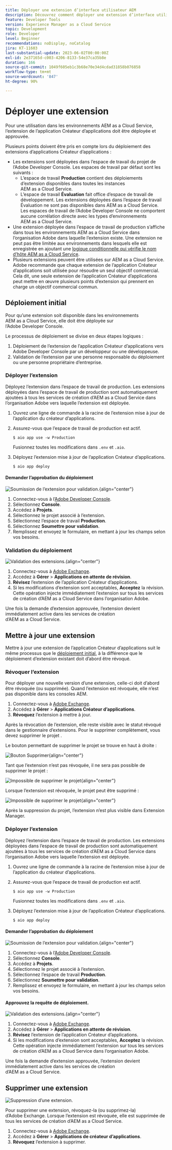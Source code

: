 ```yaml
---
title: Déployer une extension d’interface utilisateur AEM
description: Découvrez comment déployer une extension d’interface utilisateur AEM.
feature: Developer Tools
version: Experience Manager as a Cloud Service
topic: Development
role: Developer
level: Beginner
recommendations: noDisplay, noCatalog
jira: KT-11603
last-substantial-update: 2023-06-02T00:00:00Z
exl-id: 2e37165d-c003-4206-8133-54e37ca35b8e
duration: 166
source-git-commit: 1049f605eb1c3b68e70e34d4cdad31858b076858
workflow-type: tm+mt
source-wordcount: '847'
ht-degree: 90%

---
```


# Déployer une extension

Pour une utilisation dans les environnements AEM as a Cloud Service, l’extension de l’application Créateur d’applications doit être déployée et approuvée.

Plusieurs points doivent être pris en compte lors du déploiement des extensions d’applications Créateur d’applications :

+ Les extensions sont déployées dans l’espace de travail du projet de l’Adobe Developer Console. Les espaces de travail par défaut sont les suivants :
   + L’espace de travail __Production__ contient des déploiements d’extension disponibles dans toutes les instances AEM as a Cloud Service.
   + L’espace de travail __Évaluation__ fait office d’espace de travail de développement. Les extensions déployées dans l’espace de travail Évaluation ne sont pas disponibles dans AEM as a Cloud Service.
Les espaces de travail de l’Adobe Developer Console ne comportent aucune corrélation directe avec les types d’environnements AEM as a Cloud Service.
+ Une extension déployée dans l’espace de travail de production s’affiche dans tous les environnements AEM as a Cloud Service dans l’organisation Adobe dans laquelle l’extension existe.
Une extension ne peut pas être limitée aux environnements dans lesquels elle est enregistrée en ajoutant une [logique conditionnelle qui vérifie le nom d’hôte AEM as a Cloud Service](https://developer.adobe.com/uix/docs/guides/publication/#enabling-extension-only-on-specific-aem-environments).
+ Plusieurs extensions peuvent être utilisées sur AEM as a Cloud Service. Adobe recommande que chaque extension de l’application Créateur d’applications soit utilisée pour résoudre un seul objectif commercial. Cela dit, une seule extension de l’application Créateur d’applications peut mettre en œuvre plusieurs points d’extension qui prennent en charge un objectif commercial commun.

## Déploiement initial

Pour qu’une extension soit disponible dans les environnements AEM as a Cloud Service, elle doit être déployée sur l’Adobe Developer Console.

Le processus de déploiement se divise en deux étapes logiques :

1. Déploiement de l’extension de l’application Créateur d’applications vers Adobe Developer Console par un développeur ou une développeuse.
1. Validation de l’extension par une personne responsable du déploiement ou une personne propriétaire d’entreprise.

### Déployer l’extension

Déployez l’extension dans l’espace de travail de production. Les extensions déployées dans l’espace de travail de production sont automatiquement ajoutées à tous les services de création d’AEM as a Cloud Service dans l’organisation Adobe vers laquelle l’extension est déployée.

1. Ouvrez une ligne de commande à la racine de l’extension mise à jour de l’application du créateur d’applications.
1. Assurez-vous que l’espace de travail de production est actif.

   ```shell
   $ aio app use -w Production
   ```

   Fusionnez toutes les modifications dans `.env` et `.aio`.

1. Déployez l’extension mise à jour de l’application Créateur d’applications.

   ```shell
   $ aio app deploy
   ```

#### Demander l’approbation du déploiement

![Soumission de l’extension pour validation.](./assets/deploy/submit-for-approval.png){align="center"}

1. Connectez-vous à l’[Adobe Developer Console](https://developer.adobe.com).
1. Sélectionnez __Console__.
1. Accédez à __Projets__.
1. Sélectionnez le projet associé à l’extension.
1. Sélectionnez l’espace de travail __Production__.
1. Sélectionnez __Soumettre pour validation__.
1. Remplissez et envoyez le formulaire, en mettant à jour les champs selon vos besoins.

### Validation du déploiement

![Validation des extensions.](./assets/deploy/adobe-exchange.png){align="center"}

1. Connectez-vous à [Adobe Exchange](https://exchange.adobe.com/).
1. Accédez à __Gérer__ > __Applications en attente de révision__.
1. __Révisez__ l’extension de l’application Créateur d’applications.
1. Si les modifications d’extension sont acceptables, __Acceptez__ la révision. Cette opération injecte immédiatement l’extension sur tous les services de création d’AEM as a Cloud Service dans l’organisation Adobe.

Une fois la demande d’extension approuvée, l’extension devient immédiatement active dans les services de création d’AEM as a Cloud Service.

## Mettre à jour une extension

Mettre à jour une extension de l’application Créateur d’applications suit le même processus que le [déploiement initial](#initial-deployment), à la différence que le déploiement d’extension existant doit d’abord être révoqué.

### Révoquer l’extension

Pour déployer une nouvelle version d’une extension, celle-ci doit d’abord être révoquée (ou supprimée). Quand l’extension est révoquée, elle n’est pas disponible dans les consoles AEM.

1. Connectez-vous à [Adobe Exchange](https://exchange.adobe.com/).
1. Accédez à __Gérer__ > __Applications Créateur d’applications__.
1. __Révoquez__ l’extension à mettre à jour.

Après la révocation de l’extension, elle reste visible avec le statut révoqué dans le gestionnaire d’extensions. Pour le supprimer complètement, vous devez supprimer le projet .

Le bouton permettant de supprimer le projet se trouve en haut à droite :

![Bouton Supprimer](./assets/deploy/extension-delete-button.png){align="center"}

Tant que l’extension n’est pas révoquée, il ne sera pas possible de supprimer le projet :

![Impossible de supprimer le projet](./assets/deploy/extension-can-not-delete-project.png){align="center"}

Lorsque l’extension est révoquée, le projet peut être supprimé :

![Impossible de supprimer le projet](./assets/deploy/extension-delete-procject.png){align="center"}

Après la suppression du projet, l’extension n’est plus visible dans Extension Manager.

### Déployer l’extension

Déployez l’extension dans l’espace de travail de production. Les extensions déployées dans l’espace de travail de production sont automatiquement ajoutées à tous les services de création d’AEM as a Cloud Service dans l’organisation Adobe vers laquelle l’extension est déployée.

1. Ouvrez une ligne de commande à la racine de l’extension mise à jour de l’application du créateur d’applications.
1. Assurez-vous que l’espace de travail de production est actif.

   ```shell
   $ aio app use -w Production
   ```

   Fusionnez toutes les modifications dans `.env` et `.aio`.

1. Déployez l’extension mise à jour de l’application Créateur d’applications.

   ```shell
   $ aio app deploy
   ```

#### Demander l’approbation du déploiement

![Soumission de l’extension pour validation.](./assets/deploy/submit-for-approval.png){align="center"}

1. Connectez-vous à l’[Adobe Developer Console](https://developer.adobe.com).
1. Sélectionnez __Console__.
1. Accédez à __Projets__.
1. Sélectionnez le projet associé à l’extension.
1. Sélectionnez l’espace de travail __Production__.
1. Sélectionnez __Soumettre pour validation__.
1. Remplissez et envoyez le formulaire, en mettant à jour les champs selon vos besoins.

#### Approuvez la requête de déploiement.

![Validation des extensions.](./assets/deploy/adobe-exchange.png){align="center"}

1. Connectez-vous à [Adobe Exchange](https://exchange.adobe.com/).
1. Accédez à __Gérer__ > __Applications en attente de révision__.
1. __Révisez__ l’extension de l’application Créateur d’applications.
1. Si les modifications d’extension sont acceptables, __Acceptez__ la révision. Cette opération injecte immédiatement l’extension sur tous les services de création d’AEM as a Cloud Service dans l’organisation Adobe.

Une fois la demande d’extension approuvée, l’extension devient immédiatement active dans les services de création d’AEM as a Cloud Service.

## Supprimer une extension

![Suppression d’une extension.](./assets/deploy/revoke.png)

Pour supprimer une extension, révoquez-la (ou supprimez-la) d’Adobe Exchange. Lorsque l’extension est révoquée, elle est supprimée de tous les services de création d’AEM as a Cloud Service.

1. Connectez-vous à [Adobe Exchange](https://exchange.adobe.com/).
1. Accédez à __Gérer__ > __Applications de créateur d’applications__.
1. __Révoquez__ l’extension à supprimer.
